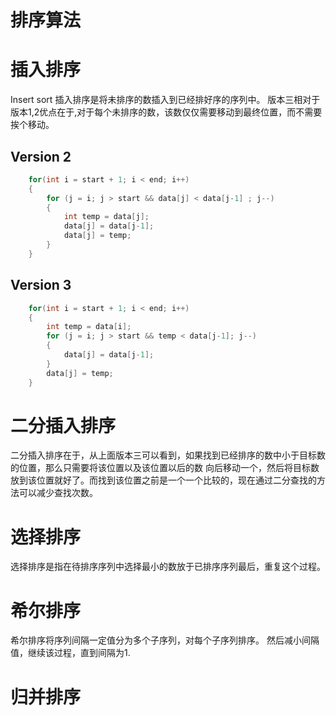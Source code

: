 # 排序算法
# 插入排序
Insert sort
插入排序是将未排序的数插入到已经排好序的序列中。
版本三相对于版本1,2优点在于,对于每个未排序的数，该数仅仅需要移动到最终位置，而不需要挨个移动。
## Version 2
```cpp
    for(int i = start + 1; i < end; i++)
    {
        for (j = i; j > start && data[j] < data[j-1] ; j--)
        {
    		int temp = data[j];
    	    data[j] = data[j-1];
    	    data[j] = temp;
        }
    }
```


## Version 3
```cpp
    for(int i = start + 1; i < end; i++)
    {
        int temp = data[i];
        for (j = i; j > start && temp < data[j-1]; j--)
        {
            data[j] = data[j-1];
        }
        data[j] = temp;
    }
```


# 二分插入排序
二分插入排序在于，从上面版本三可以看到，如果找到已经排序的数中小于目标数的位置，那么只需要将该位置以及该位置以后的数
向后移动一个，然后将目标数放到该位置就好了。而找到该位置之前是一个一个比较的，现在通过二分查找的方法可以减少查找次数。

# 选择排序
选择排序是指在待排序序列中选择最小的数放于已排序序列最后，重复这个过程。

# 希尔排序
希尔排序将序列间隔一定值分为多个子序列，对每个子序列排序。
然后减小间隔值，继续该过程，直到间隔为1.

# 归并排序

